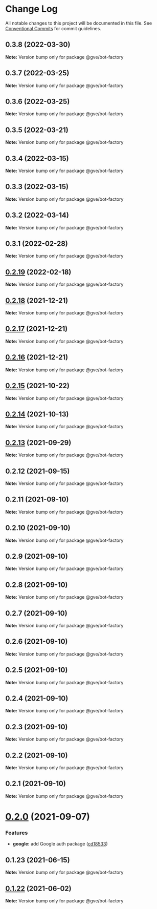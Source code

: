 # Change Log

All notable changes to this project will be documented in this file.
See [Conventional Commits](https://conventionalcommits.org) for commit guidelines.

## 0.3.8 (2022-03-30)

**Note:** Version bump only for package @gve/bot-factory





## 0.3.7 (2022-03-25)

**Note:** Version bump only for package @gve/bot-factory





## 0.3.6 (2022-03-25)

**Note:** Version bump only for package @gve/bot-factory





## 0.3.5 (2022-03-21)

**Note:** Version bump only for package @gve/bot-factory





## 0.3.4 (2022-03-15)

**Note:** Version bump only for package @gve/bot-factory





## 0.3.3 (2022-03-15)

**Note:** Version bump only for package @gve/bot-factory





## 0.3.2 (2022-03-14)

**Note:** Version bump only for package @gve/bot-factory





## 0.3.1 (2022-02-28)

**Note:** Version bump only for package @gve/bot-factory





## [0.2.19](https://github.com/CiscoDevNet/essentials/compare/@gve/bot-factory@0.2.18...@gve/bot-factory@0.2.19) (2022-02-18)

**Note:** Version bump only for package @gve/bot-factory





## [0.2.18](https://github.com/CiscoDevNet/essentials/compare/@gve/bot-factory@0.2.17...@gve/bot-factory@0.2.18) (2021-12-21)

**Note:** Version bump only for package @gve/bot-factory





## [0.2.17](https://github.com/CiscoDevNet/essentials/compare/@gve/bot-factory@0.2.16...@gve/bot-factory@0.2.17) (2021-12-21)

**Note:** Version bump only for package @gve/bot-factory





## [0.2.16](https://github.com/CiscoDevNet/essentials/compare/@gve/bot-factory@0.2.14...@gve/bot-factory@0.2.16) (2021-12-21)

**Note:** Version bump only for package @gve/bot-factory





## [0.2.15](https://github.com/mattnorris/essentials/compare/@gve/bot-factory@0.2.14...@gve/bot-factory@0.2.15) (2021-10-22)

**Note:** Version bump only for package @gve/bot-factory





## [0.2.14](https://github.com/mattnorris/essentials/compare/@gve/bot-factory@0.2.12...@gve/bot-factory@0.2.14) (2021-10-13)

**Note:** Version bump only for package @gve/bot-factory





## [0.2.13](https://github.com/mattnorris/essentials/compare/@gve/bot-factory@0.2.12...@gve/bot-factory@0.2.13) (2021-09-29)

**Note:** Version bump only for package @gve/bot-factory





## 0.2.12 (2021-09-15)

**Note:** Version bump only for package @gve/bot-factory





## 0.2.11 (2021-09-10)

**Note:** Version bump only for package @gve/bot-factory





## 0.2.10 (2021-09-10)

**Note:** Version bump only for package @gve/bot-factory





## 0.2.9 (2021-09-10)

**Note:** Version bump only for package @gve/bot-factory





## 0.2.8 (2021-09-10)

**Note:** Version bump only for package @gve/bot-factory





## 0.2.7 (2021-09-10)

**Note:** Version bump only for package @gve/bot-factory





## 0.2.6 (2021-09-10)

**Note:** Version bump only for package @gve/bot-factory





## 0.2.5 (2021-09-10)

**Note:** Version bump only for package @gve/bot-factory





## 0.2.4 (2021-09-10)

**Note:** Version bump only for package @gve/bot-factory





## 0.2.3 (2021-09-10)

**Note:** Version bump only for package @gve/bot-factory





## 0.2.2 (2021-09-10)

**Note:** Version bump only for package @gve/bot-factory





## 0.2.1 (2021-09-10)

**Note:** Version bump only for package @gve/bot-factory





# [0.2.0](https://github.com/mattnorris/essentials/compare/@gve/bot-factory@0.1.23...@gve/bot-factory@0.2.0) (2021-09-07)


### Features

* **google:** add Google auth package ([cd18533](https://github.com/mattnorris/essentials/commit/cd185337daa5f2651d5d8e21eebad673de5c7f5d))





## 0.1.23 (2021-06-15)

**Note:** Version bump only for package @gve/bot-factory





## [0.1.22](https://www-github.cisco.com/matnorri/essentials/compare/@gve/bot-factory@0.1.21...@gve/bot-factory@0.1.22) (2021-06-02)

**Note:** Version bump only for package @gve/bot-factory
